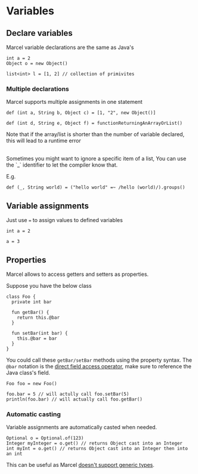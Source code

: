 # Variables

## Declare variables

Marcel variable declarations are the same as Java's

````marcel
int a = 2
Object o = new Object()

list<int> l = [1, 2] // collection of primivites
````

### Multiple declarations
Marcel supports multiple assignments in one statement

```marcel
def (int a, String b, Object c) = [1, "2", new Object()]

def (int d, String e, Object f) = functionReturningAnArrayOrList()
```

Note that if the array/list is shorter than the number of variable declared, this will lead to a runtime error

<br/>
Sometimes you might want to ignore a specific item of a list,
You can use the `_` identifier to let the compiler know that.

E.g.

```marcel
def (_, String world) = ("hello world" =~ /hello (world)/).groups()
```

## Variable assignments

Just use `=` to assign values to defined variables

```marcel
int a = 2

a = 3
```

## Properties
Marcel allows to access getters and setters as properties.

Suppose you have the below class

```marcel
class Foo {
  private int bar
  
  fun getBar() {
    return this.@bar
  }
  
  fun setBar(int bar) {
    this.@bar = bar
  }
}
```

You could call these `getBar/setBar` methods using the property syntax.
The `@bar` notation is the [direct field access operator](./operators/direct-field-access.md), make sure to reference the Java class's field.

```marcel
Foo foo = new Foo()

foo.bar = 5 // will actully call foo.setBar(5)
println(foo.bar) // will actually call foo.getBar()

```

### Automatic casting
Variable assignments are automatically casted when needed.

```marcel
Optional o = Optional.of(123)
Integer myInteger = o.get() // returns Object cast into an Integer 
int myInt = o.get() // returns Object cast into an Integer then into an int
```

This can be useful as Marcel [doesn't support generic types](./types/index.md#generic-types).